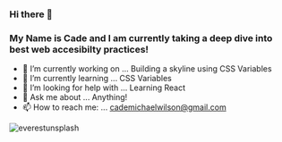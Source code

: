 ### Hi there 👋
### My Name is Cade and I am currently taking a deep dive into best web accesibilty practices!

<!--
**M8MBA/M8MBA** is a ✨ _special_ ✨ repository because its `README.md` (this file) appears on your GitHub profile.

Here are some ideas to get you started:
-->

- 🔭 I’m currently working on ... Building a skyline using CSS Variables
- 🌱 I’m currently learning ... CSS Variables
- 🤔 I’m looking for help with ... Learning React
- 💬 Ask me about ... Anything!
- 📫 How to reach me: ... cademichaelwilson@gmail.com
  
![everestunsplash](https://github.com/M8MBA/M8MBA/assets/97080366/9d899f80-3b56-4bdd-b7b7-c60aed783116)
